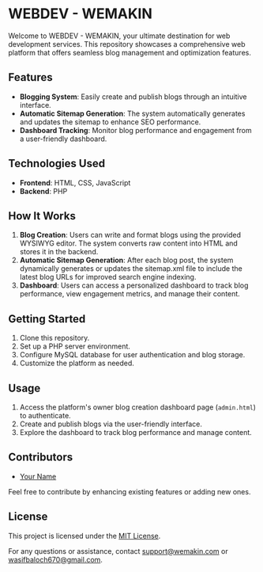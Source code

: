 # WEBDEV - WEMAKIN

Welcome to WEBDEV - WEMAKIN, your ultimate destination for web development services. This repository showcases a comprehensive web platform that offers seamless blog management and optimization features.

## Features

- **Blogging System**: Easily create and publish blogs through an intuitive interface.
- **Automatic Sitemap Generation**: The system automatically generates and updates the sitemap to enhance SEO performance.
- **Dashboard Tracking**: Monitor blog performance and engagement from a user-friendly dashboard.

## Technologies Used

- **Frontend**: HTML, CSS, JavaScript
- **Backend**: PHP

## How It Works

1. **Blog Creation**: Users can write and format blogs using the provided WYSIWYG editor. The system converts raw content into HTML and stores it in the backend.
2. **Automatic Sitemap Generation**: After each blog post, the system dynamically generates or updates the sitemap.xml file to include the latest blog URLs for improved search engine indexing.
3. **Dashboard**: Users can access a personalized dashboard to track blog performance, view engagement metrics, and manage their content.

## Getting Started

1. Clone this repository.
2. Set up a PHP server environment.
3. Configure MySQL database for user authentication and blog storage.
4. Customize the platform as needed.

## Usage

1. Access the platform's owner blog creation dashboard page (`admin.html`) to authenticate.
2. Create and publish blogs via the user-friendly interface.
3. Explore the dashboard to track blog performance and manage content.

## Contributors

- [Your Name](https://github.com/wasiff125)

Feel free to contribute by enhancing existing features or adding new ones.

## License

This project is licensed under the [MIT License](LICENSE).

For any questions or assistance, contact [support@wemakin.com](mailto:support@wemakin.com) or [wasifbaloch670@gmail.com](mailto:wasifbaloch670@gmail.com.com).
